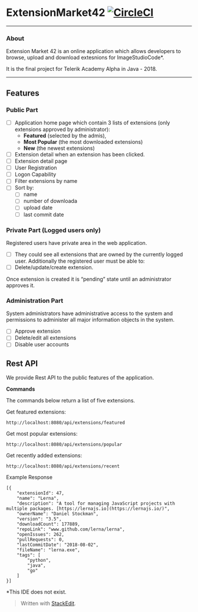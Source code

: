 
# ExtensionMarket42  [![CircleCI](https://camo.githubusercontent.com/351d5280b6269709d06e106baf1132415214823d/68747470733a2f2f636972636c6563692e636f6d2f67682f6d6d677269676f726f76612f457874656e73696f6e4d61726b657434322e7376673f7374796c653d736869656c64)](https://circleci.com/gh/mmgrigorova/ExtensionMarket42)

----------
### About

Extension Market 42 is an online application which allows developers to browse, upload and download extesnions for ImageStudioCode*. 

It is the final project for Telerik Academy Alpha in Java - 2018.

----------

## Features

### Public Part
  - [ ] Application home page which contain 3 lists of extensions (only extensions approved by administrator): 
	- **Featured** (selected by the admis), 
	- **Most Popular** (the most downloaded extensions)
	- **New** (the newest extensions)
- [ ] Extension detail when an extension has been clicked.
- [ ] Extension detail page
- [ ] User Registration
- [ ] Logon Capability
- [ ] Filter extensions by name
- [ ] Sort by:
	- [ ] name
	- [ ] number of downloada
	- [ ] upload date
	- [ ] last commit date
  
### Private Part (Logged users only)

Registered users have private area in the web application.
- [ ] They could see all extensions that are owned by the currently logged user. Additionally the registered user must be able to:
- [ ] Delete/update/create extension. 

Once extension is created it is “pending” state until an administrator approves it. 

### Administration Part

System administrators have administrative access to the system and permissions to administer all major information objects in the system.
- [ ] Approve extension
- [ ] Delete/edit all extensions
- [ ] Disable user accounts

## Rest API

We provide Rest API to the public features of the application.

**Commands**

The commands below return a list of five extensions.

Get featured extensions:

    http://localhost:8080/api/extensions/featured

Get most popular extensions:

    http://localhost:8080/api/extensions/popular

Get recently added extensions:

    http://localhost:8080/api/extensions/recent

Example Response

    [{
        "extensionId": 47,
        "name": "Lerna",
        "description": "A tool for managing JavaScript projects with multiple packages. [https://lernajs.io](https://lernajs.io/)",
        "ownerName": "Daniel Stockman",
        "version": "3.5",
        "downloadCount": 177889,
        "repoLink": "www.github.com/lerna/lerna",
        "openIssues": 262,
        "pullRequests": 0,
        "lastCommitDate": "2018-08-02",
        "fileName": "lerna.exe",
        "tags": [
            "python",
            "java",
            "go"
        ]
    }]

*This IDE does not exist.

> Written with [StackEdit](https://stackedit.io/).
